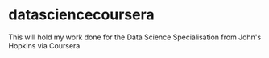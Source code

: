 # datasciencecoursera
This will hold my work done for the Data Science Specialisation from John's Hopkins via Coursera
